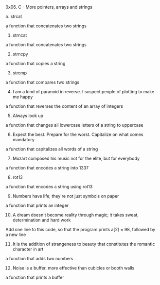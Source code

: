 0x06. C - More pointers, arrays and strings

o. strcat

a function that concatenates two strings

1. strncat

a function that concatenates two strings

2. strncpy

a function that copies a string

3. strcmp

a function that compares two strings

4. I am a kind of paranoid in reverse. I suspect people of plotting to make me happy

a function that reverses the content of an array of integers

5. Always look up

a function that changes all lowercase letters of a string to uppercase

6. Expect the best. Prepare for the worst. Capitalize on what comes
mandatory

a function that capitalizes all words of a string

7. Mozart composed his music not for the elite, but for everybody

a function that encodes a string into 1337

8. rot13

a function that encodes a string using rot13

9. Numbers have life; they're not just symbols on paper

a function that prints an integer

10. A dream doesn't become reality through magic; it takes sweat, determination and hard work

Add one line to this code, so that the program prints a[2] = 98, followed by a new line

11. It is the addition of strangeness to beauty that constitutes the romantic character in art

a function that adds two numbers

12. Noise is a buffer, more effective than cubicles or booth walls

a function that prints a buffer
